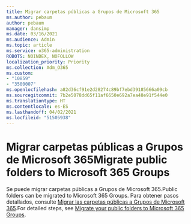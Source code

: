 ```yaml
---
title: Migrar carpetas públicas a Grupos de Microsoft 365
ms.author: pebaum
author: pebaum
manager: dansimp
ms.date: 03/16/2021
ms.audience: Admin
ms.topic: article
ms.service: o365-administration
ROBOTS: NOINDEX, NOFOLLOW
localization_priority: Priority
ms.collection: Adm_O365
ms.custom:
- "10859"
- "3500007"
ms.openlocfilehash: a82d36cf91e2d28274c89bf7ebd39185666a09cb
ms.sourcegitcommit: 7b2e5078dd65f11af6650e692a7ea48e91f544e0
ms.translationtype: HT
ms.contentlocale: es-ES
ms.lasthandoff: 04/02/2021
ms.locfileid: "51505938"
---
```

# <a name="migrate-public-folders-to-microsoft-365-groups"></a><span data-ttu-id="b47fc-102">Migrar carpetas públicas a Grupos de Microsoft 365</span><span class="sxs-lookup"><span data-stu-id="b47fc-102">Migrate public folders to Microsoft 365 Groups</span></span>

<span data-ttu-id="b47fc-103">Se puede migrar carpetas públicas a Grupos de Microsoft 365.</span><span class="sxs-lookup"><span data-stu-id="b47fc-103">Public folders can be migrated to Microsoft 365 Groups.</span></span> <span data-ttu-id="b47fc-104">Para obtener pasos detallados, consulte [Migrar las carpetas públicas a Grupos de Microsoft 365](https://aka.ms/PFToM365Group).</span><span class="sxs-lookup"><span data-stu-id="b47fc-104">For detailed steps, see [Migrate your public folders to Microsoft 365 Groups](https://aka.ms/PFToM365Group).</span></span>